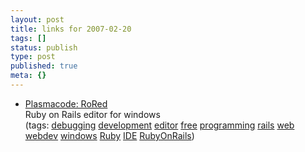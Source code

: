 ```yaml
---
layout: post
title: links for 2007-02-20
tags: []
status: publish
type: post
published: true
meta: {}
---
```

<ul class="delicious">
	<li>
		<div class="delicious-link"><a href="http://www.plasmacode.com/">Plasmacode: RoRed</a></div>
		<div class="delicious-extended">Ruby on Rails editor for windows</div>
		<div class="delicious-tags">(tags: <a href="http://del.icio.us/markmorga/debugging">debugging</a> <a href="http://del.icio.us/markmorga/development">development</a> <a href="http://del.icio.us/markmorga/editor">editor</a> <a href="http://del.icio.us/markmorga/free">free</a> <a href="http://del.icio.us/markmorga/programming">programming</a> <a href="http://del.icio.us/markmorga/rails">rails</a> <a href="http://del.icio.us/markmorga/web">web</a> <a href="http://del.icio.us/markmorga/webdev">webdev</a> <a href="http://del.icio.us/markmorga/windows">windows</a> <a href="http://del.icio.us/markmorga/Ruby">Ruby</a> <a href="http://del.icio.us/markmorga/IDE">IDE</a> <a href="http://del.icio.us/markmorga/RubyOnRails">RubyOnRails</a>)</div>
	</li>
</ul>
